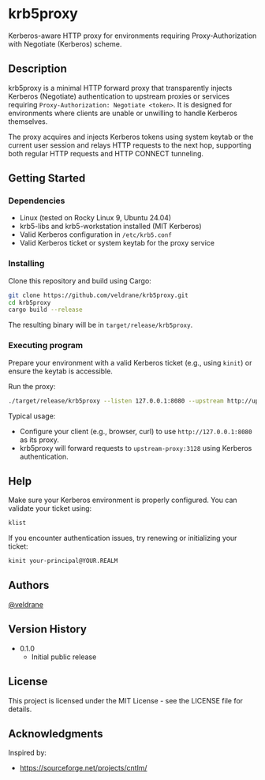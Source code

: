# krb5proxy

Kerberos-aware HTTP proxy for environments requiring Proxy-Authorization with Negotiate (Kerberos) scheme.

## Description

krb5proxy is a minimal HTTP forward proxy that transparently injects Kerberos (Negotiate) authentication
to upstream proxies or services requiring `Proxy-Authorization: Negotiate <token>`.
It is designed for environments where clients are unable or unwilling to handle Kerberos themselves.

The proxy acquires and injects Kerberos tokens using system keytab or the current user session
and relays HTTP requests to the next hop, supporting both regular HTTP requests and HTTP CONNECT tunneling.

## Getting Started

### Dependencies

* Linux (tested on Rocky Linux 9, Ubuntu 24.04)
* krb5-libs and krb5-workstation installed (MIT Kerberos)
* Valid Kerberos configuration in `/etc/krb5.conf`
* Valid Kerberos ticket or system keytab for the proxy service

### Installing

Clone this repository and build using Cargo:

```bash
git clone https://github.com/veldrane/krb5proxy.git
cd krb5proxy
cargo build --release
```

The resulting binary will be in `target/release/krb5proxy`.

### Executing program

Prepare your environment with a valid Kerberos ticket (e.g., using `kinit`) or ensure the keytab is accessible.

Run the proxy:

```bash
./target/release/krb5proxy --listen 127.0.0.1:8080 --upstream http://upstream-proxy:3128
```

Typical usage:
- Configure your client (e.g., browser, curl) to use `http://127.0.0.1:8080` as its proxy.
- krb5proxy will forward requests to `upstream-proxy:3128` using Kerberos authentication.

## Help

Make sure your Kerberos environment is properly configured. You can validate your ticket using:

```bash
klist
```

If you encounter authentication issues, try renewing or initializing your ticket:

```bash
kinit your-principal@YOUR.REALM
```

## Authors

[@veldrane](https://github.com/veldrane)

## Version History

* 0.1.0
    * Initial public release

## License

This project is licensed under the MIT License - see the LICENSE file for details.

## Acknowledgments

Inspired by:
* https://sourceforge.net/projects/cntlm/

